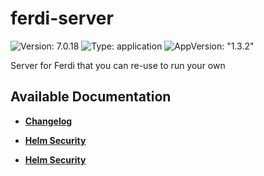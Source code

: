 # ferdi-server

![Version: 7.0.18](https://img.shields.io/badge/Version-7.0.18-informational?style=flat-square) ![Type: application](https://img.shields.io/badge/Type-application-informational?style=flat-square) ![AppVersion: "1.3.2"](https://img.shields.io/badge/AppVersion-"1.3.2"-informational?style=flat-square)

Server for Ferdi that you can re-use to run your own

## Available Documentation

- [**Changelog**](CHANGELOG)

- [**Helm Security**](container-security)

- [**Helm Security**](helm-security)


